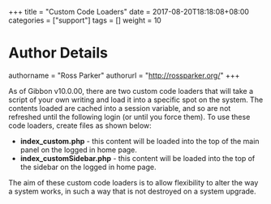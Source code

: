 +++
title = "Custom Code Loaders"
date = 2017-08-20T18:18:08+08:00
categories = ["support"]
tags = []
weight = 10
# Author Details
authorname = "Ross Parker"
authorurl = "http://rossparker.org/"
+++

As of Gibbon v10.0.00, there are two custom code loaders that will take a script of your own writing and load it into a specific spot on the system. The contents loaded are cached into a session variable, and so are not refreshed until the following login (or until you force them). To use these code loaders, create files as shown below:

*   **index_custom.php** - this content will be loaded into the top of the main panel on the logged in home page.
*   **index_customSidebar.php** - this content will be loaded into the top of the sidebar on the logged in home page.

The aim of these custom code loaders is to allow flexibility to alter the way a system works, in such a way that is not destroyed on a system upgrade.
